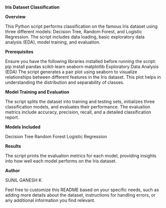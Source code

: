 **Iris Dataset Classification**

**Overview**

This Python script performs classification on the famous Iris dataset using three different models: Decision Tree, Random Forest, and Logistic Regression. The script includes data loading, basic exploratory data analysis (EDA), model training, and evaluation.

**Prerequisites**

Ensure you have the following libraries installed before running the script:
pip install pandas scikit-learn seaborn matplotlib
Exploratory Data Analysis (EDA)
The script generates a pair plot using seaborn to visualize relationships between different features in the Iris dataset. This plot helps in understanding the distribution and separability of classes.

**Model Training and Evaluation**

The script splits the dataset into training and testing sets, initializes three classification models, and evaluates their performance. The evaluation metrics include accuracy, precision, recall, and a detailed classification report.

**Models Included**

Decision Tree
Random Forest
Logistic Regression

**Results**

The script prints the evaluation metrics for each model, providing insights into how well each model performs on the Iris dataset.

**Author**

SUNIL GANESH K

Feel free to customize this README based on your specific needs, such as adding more details about the dataset, instructions for handling errors, or any additional information you find relevant.
